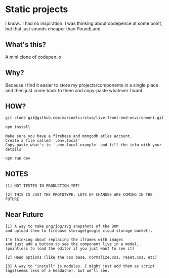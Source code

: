 # Static projects

I know.. I had no inspiration. I was thinking about codepence at some point, but that just sounds cheaper than PoundLand.

## What's this?

A mini clone of codepen.io

## Why?

Because I find it easier to store my projects/components in a single place and then just come back to them and copy-paste whatever I want.

## HOW?

```sh
git clone git@github.com:marinelcirstea/live-front-end-environment.git
```

```sh
npm install
```

```
Make sure you have a firebase and mongodb atlas account.
Create a file called '.env.local'
Copy-paste what's in '.env.local.example' and fill the info with your details
```

```sh
npm run dev
```

## NOTES

```
[1] NOT TESTED IN PRODUCTION YET!
```

```
[2] THIS IS JUST THE PROTOTYPE, LOTS OF CHANGES ARE COMING IN THE FUTURE
```

## Near Future

```
[1] A way to take png/jpg/svg snapshots of the DOM
and upload them to firebase storage(google cloud storage bucket).

I'm thinking about replacing the iframes with images
and just add a button to see the component live in a modal,
(pointless to load the editor if you just want to see it)
```

```
[2] Head options (like the css base, normalize.css, reset.css, etc)
```

```
[3] A way to "install" js modules. I might just add them as script tags(seems less of a headache), but we'll see.
```
